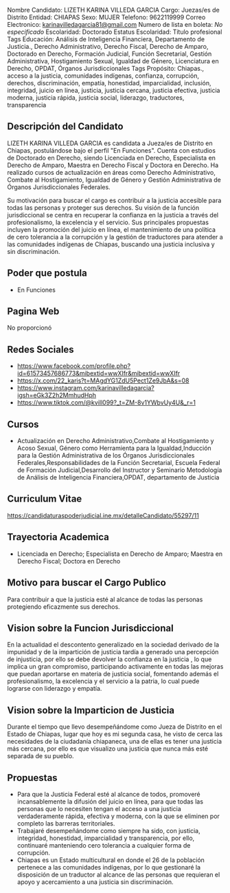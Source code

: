 Nombre Candidato: LIZETH KARINA VILLEDA GARCIA
Cargo: Juezas/es de Distrito
Entidad: CHIAPAS
Sexo: MUJER
Telefono: 9622119999
Correo Electronico: karinavilledagarcia81@gmail.com
Numero de lista en boleta: *No especificado*
Escolaridad: Doctorado
Estatus Escolaridad: Título profesional
Tags Educación: Análisis de Inteligencia Financiera, Departamento de Justicia., Derecho Administrativo, Derecho Fiscal, Derecho de Amparo, Doctorado en Derecho, Formación Judicial, Función Secretarial, Gestión Administrativa, Hostigamiento Sexual, Igualdad de Género, Licenciatura en Derecho, OPDAT, Órganos Jurisdiccionales
Tags Propósito: Chiapas., acceso a la justicia, comunidades indígenas, confianza, corrupción, derechos, discriminación, empatía, honestidad, imparcialidad, inclusión, integridad, juicio en línea, justicia, justicia cercana, justicia efectiva, justicia moderna, justicia rápida, justicia social, liderazgo, traductores, transparencia


## Descripción del Candidato 

LIZETH KARINA VILLEDA GARCIA es candidata a Jueza/es de Distrito en Chiapas, postulándose bajo el perfil "En Funciones". Cuenta con estudios de Doctorado en Derecho, siendo Licenciada en Derecho, Especialista en Derecho de Amparo, Maestra en Derecho Fiscal y Doctora en Derecho. Ha realizado cursos de actualización en áreas como Derecho Administrativo, Combate al Hostigamiento, Igualdad de Género y Gestión Administrativa de Órganos Jurisdiccionales Federales.

Su motivación para buscar el cargo es contribuir a la justicia accesible para todas las personas y proteger sus derechos.  Su visión de la función jurisdiccional se centra en recuperar la confianza en la justicia a través del profesionalismo, la excelencia y el servicio. Sus principales propuestas incluyen la promoción del juicio en línea, el mantenimiento de una política de cero tolerancia a la corrupción y la gestión de traductores para atender a las comunidades indígenas de Chiapas, buscando una justicia inclusiva y sin discriminación.


## Poder que postula

- En Funciones


## Pagina Web

No proporcionó


## Redes Sociales

- https://www.facebook.com/profile.php?id=61573457686773&mibextid=wwXIfr&mibextid=wwXIfr
- https://x.com/22_karis?t=MAgdYG1ZdU5Pect1Ze9JbA&s=08
- https://www.instagram.com/karinavilledagarcia?igsh=eGk3Z2h2MmhudHph
- https://www.tiktok.com/@kvill099?_t=ZM-8v1YWbvUy4U&_r=1


## Cursos

- Actualización en Derecho Administrativo,Combate al Hostigamiento y Acoso Sexual, Género como Herramienta para la Igualdad,Inducción para la Gestión Administrativa de los Órganos Jurisdiccionales Federales,Responsabilidades de la Función Secretarial, Escuela Federal de Formación Judicial,Desarrollo del Instructor y Seminario Metodología de Análisis de Inteligencia Financiera,OPDAT, departamento de Justicia


## Curriculum Vitae

https://candidaturaspoderjudicial.ine.mx/detalleCandidato/55297/11


## Trayectoria Academica

- Licenciada en Derecho; Especialista en Derecho de Amparo; Maestra en Derecho Fiscal; Doctora en Derecho


## Motivo para buscar el Cargo Publico

Para contribuir a que la justicia esté al alcance de todas las personas protegiendo eficazmente sus derechos.


## Vision sobre la Funcion Jurisdiccional

En la actualidad el descontento generalizado en la sociedad derivado de la impunidad y de la impartición de justicia tardía a generado una percepción de injusticia, por ello se debe devolver la confianza en la justicia , lo que implica un gran compromiso, participando activamente en todas las mejoras que puedan aportarse en materia de justicia social, fomentando además el profesionalismo, la excelencia y el servicio a la patria, lo cual puede lograrse con liderazgo y empatía.


## Vision sobre la Imparticion de Justicia

Durante el tiempo que llevo desempeñándome como Jueza de Distrito en el Estado de Chiapas, lugar que hoy es mi segunda casa, he visto de cerca las necesidades de la ciudadanía chiapaneca, una de ellas es tener una justicia más cercana, por ello es que visualizo una justicia que nunca más esté separada de su pueblo.


## Propuestas

- Para que la Justicia Federal esté al alcance de todos, promoveré incansablemente la difusión del juicio en línea, para que todas las personas que lo necesiten tengan el acceso a una justicia verdaderamente rápida, efectiva y moderna, con la que se eliminen por completo las barreras territoriales.
- Trabajaré desempeñándome como siempre ha sido, con justicia, integridad, honestidad, imparcialidad y transparencia, por ello, continuaré manteniendo cero tolerancia a cualquier forma de corrupción.
- Chiapas es un Estado multicultural en donde el 26 de la población pertenece a las comunidades indígenas, por lo que gestionaré la disposición de un traductor al alcance de las personas que requieran el apoyo y acercamiento a una justicia sin discriminación.

